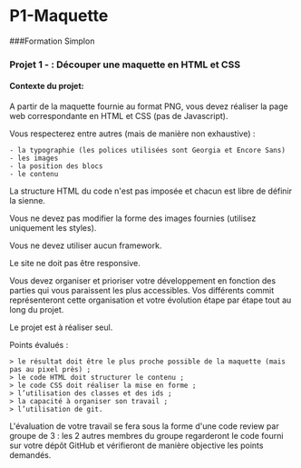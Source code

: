 # P1-Maquette

###Formation Simplon

### Projet 1 -  : Découper une maquette en HTML et CSS

#### Contexte du projet:

A partir de la maquette fournie au format PNG, vous devez réaliser la page web correspondante en HTML et CSS (pas de Javascript).

Vous respecterez entre autres (mais de manière non exhaustive) :

    - la typographie (les polices utilisées sont Georgia et Encore Sans)
    - les images
    - la position des blocs
    - le contenu

La structure HTML du code n'est pas imposée et chacun est libre de définir la sienne.

Vous ne devez pas modifier la forme des images fournies (utilisez uniquement les styles).

Vous ne devez utiliser aucun framework.

Le site ne doit pas être responsive.

Vous devez organiser et prioriser votre développement en fonction des parties qui vous paraissent les plus accessibles. 
Vos différents commit représenteront cette organisation et votre évolution étape par étape tout au long du projet.

Le projet est à réaliser seul.

Points évalués :

    > le résultat doit être le plus proche possible de la maquette (mais pas au pixel près) ;
    > le code HTML doit structurer le contenu ;
    > le code CSS doit réaliser la mise en forme ;
    > l’utilisation des classes et des ids ;
    > la capacité à organiser son travail ;
    > l’utilisation de git.

L'évaluation de votre travail se fera sous la forme d'une code review par groupe de 3 : les 2 autres membres du groupe regarderont le code fourni sur votre dépôt GitHub et vérifieront de manière objective les points demandés.
